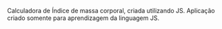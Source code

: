 Calculadora de Índice de massa corporal, criada utilizando JS. Aplicação criado somente para aprendizagem da linguagem JS.
